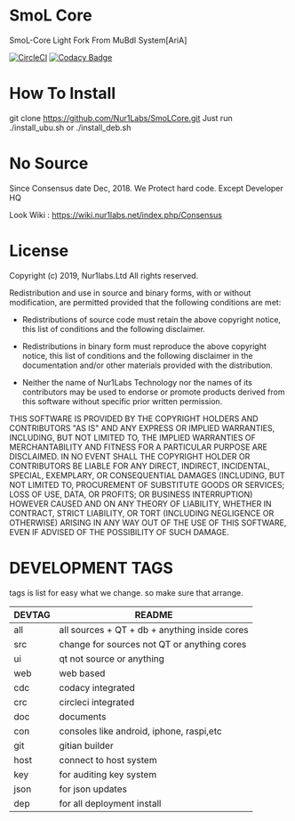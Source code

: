 SmoL Core
=====================================

SmoL-Core Light Fork From MuBdI System[AriA]

[![CircleCI](https://circleci.com/bb/nur1labs/fruit.svg?style=svg)](https://circleci.com/bb/nur1labs/fruit) [![Codacy Badge](https://api.codacy.com/project/badge/Grade/9e99e924592842379d7ccf99a989a4a7)](https://www.codacy.com?utm_source=git@bitbucket.org&amp;utm_medium=referral&amp;utm_content=nur1labs/fruit&amp;utm_campaign=Badge_Grade)

# How To Install #
git clone https://github.com/Nur1Labs/SmoLCore.git
Just run ./install_ubu.sh or ./install_deb.sh

# No Source #
Since Consensus date Dec, 2018. We Protect hard code. Except Developer HQ

Look Wiki : https://wiki.nur1labs.net/index.php/Consensus

# License ##

Copyright (c) 2019, Nur1labs.Ltd
All rights reserved.

Redistribution and use in source and binary forms, with or without
modification, are permitted provided that the following conditions are met:

*   Redistributions of source code must retain the above copyright notice, this
    list of conditions and the following disclaimer.

*   Redistributions in binary form must reproduce the above copyright notice,
    this list of conditions and the following disclaimer in the documentation
    and/or other materials provided with the distribution.

*   Neither the name of Nur1Labs Technology nor the names of its
    contributors may be used to endorse or promote products derived from
    this software without specific prior written permission.

THIS SOFTWARE IS PROVIDED BY THE COPYRIGHT HOLDERS AND CONTRIBUTORS "AS IS"
AND ANY EXPRESS OR IMPLIED WARRANTIES, INCLUDING, BUT NOT LIMITED TO, THE
IMPLIED WARRANTIES OF MERCHANTABILITY AND FITNESS FOR A PARTICULAR PURPOSE ARE
DISCLAIMED. IN NO EVENT SHALL THE COPYRIGHT HOLDER OR CONTRIBUTORS BE LIABLE
FOR ANY DIRECT, INDIRECT, INCIDENTAL, SPECIAL, EXEMPLARY, OR CONSEQUENTIAL
DAMAGES (INCLUDING, BUT NOT LIMITED TO, PROCUREMENT OF SUBSTITUTE GOODS OR
SERVICES; LOSS OF USE, DATA, OR PROFITS; OR BUSINESS INTERRUPTION) HOWEVER
CAUSED AND ON ANY THEORY OF LIABILITY, WHETHER IN CONTRACT, STRICT LIABILITY,
OR TORT (INCLUDING NEGLIGENCE OR OTHERWISE) ARISING IN ANY WAY OUT OF THE USE
OF THIS SOFTWARE, EVEN IF ADVISED OF THE POSSIBILITY OF SUCH DAMAGE.

# DEVELOPMENT TAGS ##

tags is list for easy what we change. so make sure that arrange.

| DEVTAG | README                                        |
| ------ | --------------------------------------------- |
| all    | all sources + QT + db + anything inside cores |
| src    | change for sources not QT or anything cores   |
| ui     | qt not source or anything                     |
| web    | web based                                     |
| cdc    | codacy integrated                             |
| crc    | circleci integrated                           |
| doc    | documents                                     |
| con    | consoles like android, iphone, raspi,etc      |
| git    | gitian builder                                |
| host   | connect to host system                        |
| key    | for auditing key system						 |
| json   | for json updates								 |
| dep    | for all deployment install                    |
